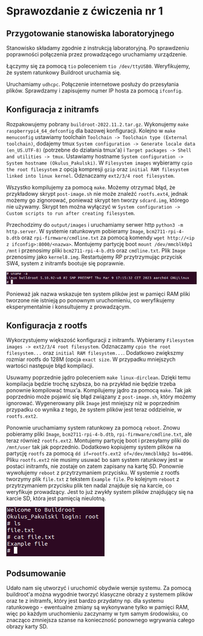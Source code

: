 # Sprawozdanie z ćwiczenia nr 1

## Przygotowanie stanowiska laboratoryjnego

Stanowisko składamy zgodnie z instrukcją laboratoryjną. Po sprawdzeniu
poprawności połączenia przez prowadzącego uruchamiamy urządzenie.

Łączymy się za pomocą `tio` poleceniem `tio /dev/ttyUSB0`. Weryfikujemy,
że system ratunkowy Buildroot uruchamia się.

Uruchamiamy `udhcpc`. Połączenie internetowe posłuży do przesyłania
plików. Sprawdzamy i zapisujemy numer IP hosta za pomocą `ifconfig`.

## Konfiguracja z initramfs

Rozpakowujemy pobrany `buildroot-2022.11.2.tar.gz`. Wykonujemy `make
raspberrypi4_64_defconfig` dla bazowej konfiguracji. Kolejno w `make
menuconfig` ustawiamy toolchain `Toolchain -> Toolchain type (External
toolchain)`, dodajemy tmux `System configuration -> Generate locale data
(en_US.UTF-8)` (potrzebne do działania tmux'a) i `Target packages -> Shell and
utilities -> tmux`. Ustawiamy hostname `System configuration -> System hostname (Okulus_Pakulski)`.
W `Filesystem images` wybieramy `cpio the root filesystem` z opcją kompresji
`gzip` oraz `initial RAM filesystem linked into linux kernel`. Odznaczamy
`ext2/3/4 root filesystem`.

Wszystko kompilujemy za pomocą `make`. Możemy otrzymać błąd, że przykładowy
skrypt `post-image.sh` nie może znaleźć `rootfs.ext4`, jednak możemy go
zignorować, ponieważ skrypt ten tworzy `sdcard.img`, którego nie używamy. Skrypt
ten można wyłączyć w `System configuration -> Custom scripts to run after
creating filesystem`.

Przechodzimy do `output/images` i uruchamiamy serwer http `python3 -m
http.server`. W systemie ratunkowym pobieramy `Image`, `bcm2711-rpi-4-b.dtb`
oraz `rpi-firmware/cmdline.txt` za pomocą komendy `wget http://<ip z
ifconfig>:8000/<nazwa>`. Montujemy partycję boot `mount /dev/mmcblk0p1 /mnt` i
przenosimy pliki `bcm2711-rpi-4-b.dtb` oraz `cmdline.txt`. Plik `Image`
przenosimy jako `kernel8.img`. Restartujemy RP przytrzymując przycisk SW4,
system z initramfs bootuje się poprawnie.

![initramfs](initramfs.png)

Ponieważ jak nazwa wskazuje ten system plików jest w pamięci RAM pliki tworzone
nie istnieją po ponownym uruchomieniu, co weryfikujemy eksperymentalnie i
konsultujemy z prowadzącym.

## Konfiguracja z rootfs

Wykorzystujemy większość konfiguracji z initramfs. Wybieramy `Filesystem images
-> ext2/3/4 root filesystem`. Odznaczamy `cpio the root filesystem...` oraz
`initial RAM filesystem...`. Dodatkowo zwiększmy rozmiar rootfs do 128M (opcja
`exact size`. W przypadku mniejszych wartości następuje błąd kompilacji.

Usuwamy poprzednie jądro poleceniem `make linux-dirclean`. Dzięki temu
kompilacja będzie trochę szybsza, bo na przykład nie będzie trzeba ponownie
kompilować tmux'a. Kompilujemy jądro za pomocą `make`. Tak jak poprzednio może
pojawić się błąd związany z `post-image.sh`, który możemy ignorować.
Wygenerowany plik `Image` jest mniejszy niż w poprzednim przypadku co wynika z
tego, że system plików jest teraz oddzielnie, w `rootfs.ext2`.

Ponownie uruchamiamy system ratunkowy za pomocą `reboot`. Znowu pobieramy pliki
`Image`, `bcm2711-rpi-4-b.dtb`, `rpi-firmware/cmdline.txt`, ale teraz również
`rootfs.ext2`. Montujemy partycję boot i przesyłamy pliki do `/mnt/user` tak jak
poprzednio. Dodatkowo kopiujemy system plików na partycję `rootfs` za pomocą `dd
if=rootfs.ext2 of=/dev/mmcblk0p2 bs=4096`. Pliku `rootfs.ext2` nie musimy usuwać
bo sam system ratunkowy jest w postaci initramfs, nie zostaje on zatem zapisany
na kartę SD. Ponownie wywołujemy `reboot` z przytrzymaniem przycisku. W systemie
z rootfs tworzymy plik `file.txt` z tekstem `Example file`. Po kolejnym `reboot`
z przytrzymaniem przycisku plik ten nadal znajduje się na karcie, co weryfikuje
prowadzący. Jest to już zwykły system plików znajdujący się na karcie SD, która
jest pamięcią nieulotną.

![rootfs](rootfs.png)

## Podsumowanie

Udało nam się utworzyć i uruchomić obydwie wersje systemu. Za pomocą buildroot'a
można wygodnie tworzyć klasyczne obrazy z systemem plików oraz te z initramfs,
który jest bardzo przydatny np. dla systemu ratunkowego - ewentualne zmiany są
wykonywane tylko w pamięci RAM, więc po każdym uruchomieniu zaczynamy w tym
samym środowisku, co znacząco zmniejsza szanse na konieczność ponownego
wgrywania całego obrazy karty SD.
